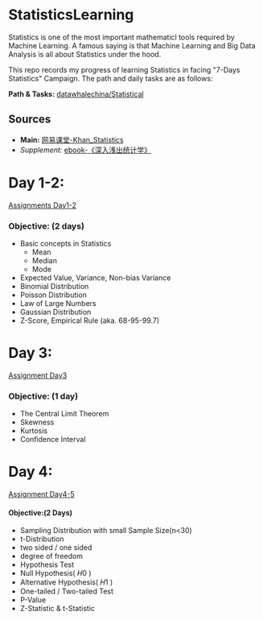 # StatisticsLearning
Statistics is one of the most important mathematicl tools required by Machine Learning. A famous saying is that Machine Learning and Big Data Analysis is all about Statistics under the hood. 

This repo records my progress of learning Statistics in facing "7-Days Statistics" Campaign. The path and daily tasks are as follows:

**Path & Tasks:**  [datawhalechina/Statistical](https://github.com/datawhalechina/Statistical)

## Sources
- **Main:** [网易课堂-Khan_Statistics](http://open.163.com/special/Khan/khstatistics.html)
- *Supplement:* [ebook-《深入浅出统计学》](https://pan.baidu.com/s/1dCV6rrOWZU-deKxAoectGA)

# Day 1-2:
[Assignments Day1-2](https://pyabecedarian.github.io/StatisticsLearning/Day1-2.html)  

### Objective: (2 days)
  - Basic concepts in Statistics  
    - Mean  
    - Median  
    - Mode  
  - Expected Value, Variance, Non-bias Variance
  - Binomial Distribution
  - Poisson Distribution
  - Law of Large Numbers  
  - Gaussian Distribution  
  - Z-Score, Empirical Rule (aka. 68-95-99.7)  

# Day 3:
[Assignment Day3](https://pyabecedarian.github.io/StatisticsLearning/Day3.html)  

### Objective: (1 day)
  - The Central Limit Theorem
  - Skewness
  - Kurtosis
  - Confidence Interval

# Day 4:
[Assignment Day4-5](https://pyabecedarian.github.io/StatisticsLearning/Day4-5.html)

#### Objective:(2 Days)
- Sampling Distribution with small Sample Size(n<30)
- t-Distribution
- two sided / one sided
- degree of freedom
- Hypothesis Test
- Null Hypothesis( 𝐻0 )
- Alternative Hypothesis( 𝐻1 )
- One-tailed / Two-tailed Test
- P-Value
- Z-Statistic & t-Statistic
